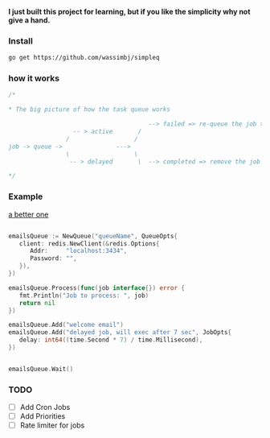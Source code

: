 
**I just built this project for learning, but if you like the simplicity why not give a hand.**

### Install

```bash
go get https://github.com/wassimbj/simpleq
```

### how it works
```go
/*

* The big picture of how the task queue works

                                       --> failed => re-queue the job to the active queue
                  -- > active       /
                /                  /
job -> queue ->               ---> 
                \                  \
                 -- > delayed       \  --> completed => remove the job

*/
```

### Example

[a better one](https://github.com/wassimbj/simpleq/blob/master/example.md)

```go

emailsQueue := NewQueue("queueName", QueueOpts{
   client: redis.NewClient(&redis.Options{
      Addr:     "localhost:3434",
      Password: "",
   }),
})

emailsQueue.Process(func(job interface{}) error {
   fmt.Println("Job to process: ", job)
   return nil
})

emailsQueue.Add("welcome email")
emailsQueue.Add("delayed job, will exec after 7 sec", JobOpts{
   delay: int64((time.Second * 7) / time.Millisecond),
})


emailsQueue.Wait()

```

### TODO

- [ ] Add Cron Jobs
- [ ] Add Priorities
- [ ] Rate limiter for jobs
